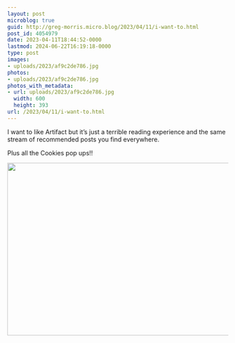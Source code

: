 ```yaml
---
layout: post
microblog: true
guid: http://greg-morris.micro.blog/2023/04/11/i-want-to.html
post_id: 4054979
date: 2023-04-11T18:44:52-0000
lastmod: 2024-06-22T16:19:18-0000
type: post
images:
- uploads/2023/af9c2de786.jpg
photos:
- uploads/2023/af9c2de786.jpg
photos_with_metadata:
- url: uploads/2023/af9c2de786.jpg
  width: 600
  height: 393
url: /2023/04/11/i-want-to.html
---
```

I want to like Artifact but it’s just a terrible reading experience and the same stream of recommended posts you find everywhere. 

Plus all the Cookies pop ups!!

<img src="uploads/2023/af9c2de786.jpg" width="600" height="393" alt="">
